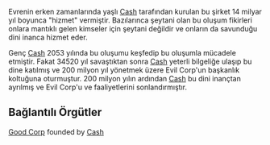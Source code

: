 Evrenin erken zamanlarında yaşlı [Cash](https://sites.google.com/d/1dwCiyYq4yz9ZfhCk_k5DD4BGApvPB3Hf/p/1y43XhXSWBf_Hh2GxVIOTou--Llvq_u6f/edit) tarafından kurulan bu şirket 14 milyar yıl boyunca "hizmet" vermiştir. Bazılarınca şeytani olan bu oluşum fikirleri onlara mantıklı gelen kimseler için şeytani değildir ve onların da savunduğu dini inanca hizmet eder.

Genç [Cash](https://sites.google.com/d/1dwCiyYq4yz9ZfhCk_k5DD4BGApvPB3Hf/p/1y43XhXSWBf_Hh2GxVIOTou--Llvq_u6f/edit) 2053 yılında bu oluşumu keşfedip bu oluşumla mücadele etmiştir. Fakat 34520 yıl savaştıktan sonra [Cash](https://sites.google.com/d/1dwCiyYq4yz9ZfhCk_k5DD4BGApvPB3Hf/p/1y43XhXSWBf_Hh2GxVIOTou--Llvq_u6f/edit) yeterli bilgeliğe ulaşıp bu dine katılmış ve 200 milyon yıl yönetmek üzere Evil Corp'un başkanlık koltuğuna oturmuştur. 200 milyon yılın ardından [Cash](https://sites.google.com/d/1dwCiyYq4yz9ZfhCk_k5DD4BGApvPB3Hf/p/1y43XhXSWBf_Hh2GxVIOTou--Llvq_u6f/edit) bu dini inançtan ayrılmış ve Evil Corp'u ve faaliyetlerini sonlandırmıştır.
## Bağlantılı Örgütler

[Good Corp](https://sites.google.com/d/1dwCiyYq4yz9ZfhCk_k5DD4BGApvPB3Hf/p/1kEup_9kCDa4TCfAA9SDd1DGlK4SENaZp/edit) founded by [Cash](https://sites.google.com/d/1dwCiyYq4yz9ZfhCk_k5DD4BGApvPB3Hf/p/1y43XhXSWBf_Hh2GxVIOTou--Llvq_u6f/edit)